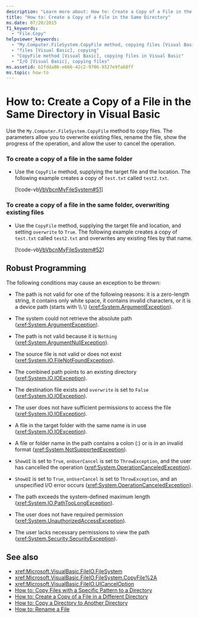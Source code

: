 ```yaml
---
description: "Learn more about: How to: Create a Copy of a File in the Same Directory in Visual Basic"
title: "How to: Create a Copy of a File in the Same Directory"
ms.date: 07/20/2015
f1_keywords: 
  - "File.Copy"
helpviewer_keywords: 
  - "My.Computer.FileSystem.CopyFile method, copying files [Visual Basic]"
  - "files [Visual Basic], copying"
  - "CopyFile method [Visual Basic], copying files in Visual Basic"
  - "I/O [Visual Basic], copying files"
ms.assetid: b2fdda86-e666-42c2-9706-9527e9fa68ff
ms.topic: how-to
---
```

# How to: Create a Copy of a File in the Same Directory in Visual Basic

Use the `My.Computer.FileSystem.CopyFile` method to copy files. The parameters allow you to overwrite existing files, rename the file, show the progress of the operation, and allow the user to cancel the operation.  
  
### To create a copy of a file in the same folder  
  
- Use the `CopyFile` method, supplying the target file and the location. The following example creates a copy of `test.txt` called `test2.txt`.  
  
     [!code-vb[VbVbcnMyFileSystem#51](~/samples/snippets/visualbasic/VS_Snippets_VBCSharp/VbVbcnMyFileSystem/VB/Class1.vb#51)]  
  
### To create a copy of a file in the same folder, overwriting existing files  
  
- Use the `CopyFile` method, supplying the target file and location, and setting `overwrite` to `True`. The following example creates a copy of `test.txt` called `test2.txt` and overwrites any existing files by that name.  
  
     [!code-vb[VbVbcnMyFileSystem#52](~/samples/snippets/visualbasic/VS_Snippets_VBCSharp/VbVbcnMyFileSystem/VB/Class1.vb#52)]  
  
## Robust Programming  

 The following conditions may cause an exception to be thrown:  
  
- The path is not valid for one of the following reasons: it is a zero-length string, it contains only white space, it contains invalid characters, or it is a device path (starts with \\\\.\\) (<xref:System.ArgumentException>).  
  
- The system could not retrieve the absolute path (<xref:System.ArgumentException>).  
  
- The path is not valid because it is `Nothing` (<xref:System.ArgumentNullException>).  
  
- The source file is not valid or does not exist (<xref:System.IO.FileNotFoundException>).  
  
- The combined path points to an existing directory (<xref:System.IO.IOException>).  
  
- The destination file exists and `overwrite` is set to `False` (<xref:System.IO.IOException>).  
  
- The user does not have sufficient permissions to access the file (<xref:System.IO.IOException>).  
  
- A file in the target folder with the same name is in use (<xref:System.IO.IOException>).  
  
- A file or folder name in the path contains a colon (:) or is in an invalid format (<xref:System.NotSupportedException>).  
  
- `ShowUI` is set to `True`, `onUserCancel` is set to `ThrowException`, and the user has cancelled the operation (<xref:System.OperationCanceledException>).  
  
- `ShowUI` is set to `True`, `onUserCancel` is set to `ThrowException`, and an unspecified I/O error occurs (<xref:System.OperationCanceledException>).  
  
- The path exceeds the system-defined maximum length (<xref:System.IO.PathTooLongException>).  
  
- The user does not have required permission (<xref:System.UnauthorizedAccessException>).  
  
- The user lacks necessary permissions to view the path (<xref:System.Security.SecurityException>).  
  
## See also

- <xref:Microsoft.VisualBasic.FileIO.FileSystem>
- <xref:Microsoft.VisualBasic.FileIO.FileSystem.CopyFile%2A>
- <xref:Microsoft.VisualBasic.FileIO.UICancelOption>
- [How to: Copy Files with a Specific Pattern to a Directory](how-to-copy-files-with-a-specific-pattern-to-a-directory.md)
- [How to: Create a Copy of a File in a Different Directory](how-to-create-a-copy-of-a-file-in-a-different-directory.md)
- [How to: Copy a Directory to Another Directory](how-to-copy-a-directory-to-another-directory.md)
- [How to: Rename a File](how-to-rename-a-file.md)
